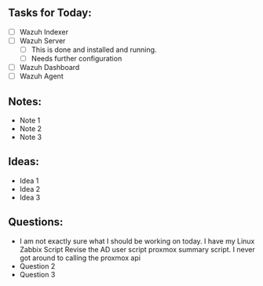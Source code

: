 ## Tasks for Today:

- [ ] Wazuh Indexer
- [ ] Wazuh Server
	- [ ] This is done and installed and running.
	- [ ] Needs further configuration
- [ ] Wazuh Dashboard
- [ ] Wazuh Agent

## Notes:

- Note 1
- Note 2
- Note 3

## Ideas:

- Idea 1
- Idea 2
- Idea 3

## Questions:

- I am not exactly sure what I should be working on today.
	  I have my Linux Zabbix Script
	  Revise the AD user script
	  proxmox summary script. I never got around to calling the proxmox api 
- Question 2
- Question 3